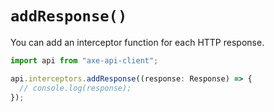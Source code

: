 # `addResponse()`

You can add an interceptor function for each HTTP response.

```ts
import api from "axe-api-client";

api.interceptors.addResponse((response: Response) => {
  // console.log(response);
});
```